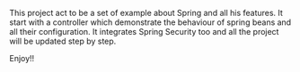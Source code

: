 This project act to be a set of example about Spring and all his features.
It start with a controller which demonstrate the behaviour of spring beans and all their configuration.
It integrates Spring Security too and all the project will be updated step by step.

Enjoy!!
